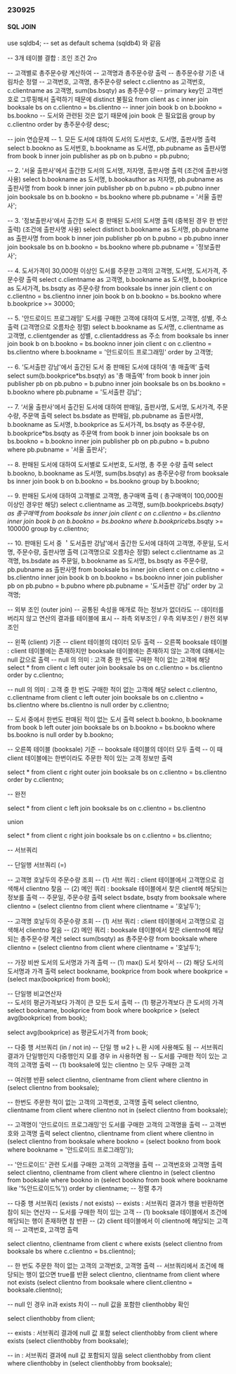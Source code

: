### 230925

#### SQL JOIN


use sqldb4; -- set as default schema (sqldb4) 와 같음

-- 3개 테이블 결합 : 조인 조건 2ro

-- 고객별로 총주문수량 계산하여
-- 고객명과 총주문수량 출력
-- 총주문수량 기준 내림차순 정렬
-- 고객번호, 고객명, 총주문수량
select c.clientno as 고객번호, c.clientname as 고객명, sum(bs.bsqty) as 총주문수량 -- primary key인 고객번호로 그루핑해서 출력하기 때문에 distinct 불필요
from client as c
	inner join booksale bs on c.clientno = bs.clientno
--     inner join book b on b.bookno = bs.bookno -- 도서와 관련된 것은 없기 때문에 join book 은 필요없음
group by c.clientno
order by 총주문수량 desc;
    
-- join 연습문제
-- 1. 모든 도서에 대하여 도서의 도서번호, 도서명, 출판사명 출력
select b.bookno as 도서번호, b.bookname as 도서명, pb.pubname as 출판사명
from book b
	inner join publisher as pb on b.pubno = pb.pubno;
    
-- 2. '서울 출판사'에서 출간한 도서의 도서명, 저자명, 출판사명 출력 (조건에 출판사명 사용)
select b.bookname as 도서명, b.bookauthor as 저자명, pb.pubname as 출판사명
from book b
    inner join publisher pb on b.pubno = pb.pubno
    inner join booksale bs on b.bookno = bs.bookno
where pb.pubname = '서울 출판사';

-- 3. '정보출판사'에서 출간한 도서 중 판매된 도서의 도서명 출력 (중복된 경우 한 번만 출력) (조건에 출판사명 사용)
select distinct b.bookname as 도서명, pb.pubname as 출판사명
from book b
    inner join publisher pb on b.pubno = pb.pubno
    inner join booksale bs on b.bookno = bs.bookno
where pb.pubname = '정보출판사';

-- 4. 도서가격이 30,000원 이상인 도서를 주문한 고객의 고객명, 도서명, 도서가격, 주문수량 출력
select c.clientname as 고객명, b.bookname as 도서명, b.bookprice as 도서가격, bs.bsqty as 주문수량
from booksale bs
	inner join client c on c.clientno = bs.clientno
    inner join book b on b.bookno = bs.bookno
where b.bookprice >= 30000;

-- 5. '안드로이드 프로그래밍' 도서를 구매한 고객에 대하여 도서명, 고객명, 성별, 주소 출력 (고객명으로 오름차순 정렬)
select b.bookname as 도서명, c.clientname as 고객명, c.clientgender as 성별, c.clientaddress as 주소
from booksale bs
    inner join book b on b.bookno = bs.bookno
	inner join client c on c.clientno = bs.clientno
where b.bookname = '안드로이드 프로그래밍'
order by 고객명;

-- 6. ‘도서출판 강남'에서 출간된 도서 중 판매된 도서에 대하여 ‘총 매출액’ 출력
select sum(b.bookprice*bs.bsqty) as '총 매출액' 
from book b
	inner join publisher pb on pb.pubno = b.pubno
    inner join booksale bs on bs.bookno = b.bookno
where pb.pubname = '도서출판 강남';

-- 7. ‘서울 출판사'에서 출간된 도서에 대하여 판매일, 출판사명, 도서명, 도서가격, 주문수량, 주문액 출력
select bs.bsdate as 판매일, pb.pubname as 출판사명, b.bookname as 도서명, b.bookprice as 도서가격, bs.bsqty as 주문수량, b.bookprice*bs.bsqty as 주문액
from book b
	inner join booksale bs on bs.bookno = b.bookno
	inner join publisher pb on pb.pubno = b.pubno
where pb.pubname = '서울 출판사';

-- 8. 판매된 도서에 대하여 도서별로 도서번호, 도서명, 총 주문 수량 출력
select b.bookno, b.bookname as 도서명, sum(bs.bsqty) as 총주문수량
from booksale bs
    inner join book b on b.bookno = bs.bookno
group by b.bookno;

-- 9. 판매된 도서에 대하여 고객별로 고객명, 총구매액 출력 ( 총구매액이 100,000원 이상인 경우만 해당)
select c.clientname as 고객명, sum(b.bookprice*bs.bsqty) as 총구매액
from booksale bs
	inner join client c on c.clientno = bs.clientno
    inner join book b on b.bookno = bs.bookno
where b.bookprice*bs.bsqty >= 100000
group by c.clientno;

-- 10. 판매된 도서 중 ＇도서출판 강남'에서 출간한 도서에 대하여 고객명, 주문일, 도서명, 주문수량, 출판사명 출력 (고객명으로 오름차순 정렬)
select c.clientname as 고객명, bs.bsdate as 주문일, b.bookname as 도서명, bs.bsqty as 주문수량, pb.pubname as 출판사명
from booksale bs 
		inner join client c on c.clientno = bs.clientno 
		inner join book b on b.bookno = bs.bookno
		inner join publisher pb on pb.pubno = b.pubno
where pb.pubname = '도서출판 강남'
order by 고객명;

-- 외부 조인 (outer join)
-- 공통된 속성을 매개로 하는 정보가 없더라도
-- 데이터를 버리지 않고 연산의 결과를 테이블에 표시
-- 좌측 외부조인 / 우측 외부조인 / 완전 외부조인

-- 왼쪽 (client) 기준
-- client 테이블의 데이터 모두 출력
-- 오른쪽 booksale 테이블 : client 테이블에는 존재하지만 booksale 테이블에는 존재하지 않는 고객에 대해서는 null 값으로 출력
-- null 의 의미 : 고객 중 한 번도 구매한 적이 없는 고객에 해당
select * 
from client c
	left outer join booksale bs on c.clientno = bs.clientno
order by c.clientno;

-- null 의 의미 : 고객 중 한 번도 구매한 적이 없는 고객에 해당
select c.clientno, c.clientname
from client c
	left outer join booksale bs on c.clientno = bs.clientno
where bs.clientno is null
order by c.clientno;

-- 도서 중에서 한번도 판매된 적이 없는 도서 출력
select b.bookno, b.bookname
from book b
	left outer join booksale bs on b.bookno = bs.bookno
where bs.bookno is null
order by b.bookno;

-- 오른쪽 테이블 (booksale) 기준
-- booksale 테이블의 데이터 모두 출력
-- 이 때 client 테이블에는 한번이라도 주문한 적이 있는 고객 정보만 출력

select *
from client c
	right outer join booksale bs on c.clientno = bs.clientno
order by c.clientno;

-- 완전 

select *
from client c
	left join booksale bs on c.clientno = bs.clientno

union

select *
from client c
	right join booksale bs on c.clientno = bs.clientno;

-- 서브쿼리

-- 단일행 서브쿼리 (=)

-- 고객명 호날두의 주문수량 조회
-- (1) 서브 쿼리 : client 테이블에서 고객명으로 검색해서 clientno 찾음
-- (2) 메인 쿼리 : booksale 테이블에서 찾은 client에 해당되는 정보를 출력
-- 주문일, 주문수량 출력
select bsdate, bsqty
from booksale
where clientno = (select clientno
				  from client
				  where clientname = '호날두');

-- 고객명 호날두의 주문수량 조회
-- (1) 서브 쿼리 : client 테이블에서 고객명으로 검색해서 clientno 찾음
-- (2) 메인 쿼리 : booksale 테이블에서 찾은 clientno에 해당되는 총주문수량 계산
select sum(bsqty) as 총주문수량
from booksale
where clientno = (select clientno
				  from client
				  where clientname = '호날두');

-- 가장 비싼 도서의 도서명과 가격 출력
-- (1) max() 도서 찾아서
-- (2) 해당 도서의 도서명과 가격 출력
select bookname, bookprice
from book
where bookprice = (select max(bookprice)
				  from book);

-- 단일행 비교연산자                  
-- 도서의 평균가격보다 가격이 큰 모든 도서 출력
-- (1) 평균가격보다 큰 도서의 가격
select bookname, bookprice
from book
where bookprice > (select avg(bookprice) from book);

select avg(bookprice) as 평균도서가격 from book;

-- 다중 행 서브쿼리 (in / not in)
-- 단일 행 ㅂ2ㅏㄴ환 시에 사용해도 됨
-- 서브쿼리 결과가 단일행인지 다중행인지 모를 경우 in 사용하면 됨
-- 도서를 구매한 적이 있는 고객의 고객명 출력
-- (1) booksale에 있는 clientno 는 모두 구매한 고객

 -- 여러행 반환
select clientno, clientname
from client
where clientno in (select clientno from booksale);

-- 한번도 주문한 적이 없는 고객의 고객번호, 고객명 출력
select clientno, clientname
from client
where clientno not in (select clientno from booksale);

-- 고객명이 '안드로이드 프로그래밍'인 도서를 구매한 고객의 고객명을 출력
-- 고객번호와 고객명 출력
select clientno, clientname
from client
where clientno in (select clientno from booksale where bookno = (select bookno from book where bookname = '안드로이드 프로그래밍'));

-- '안드로이드' 관련 도서를 구매한 고객의 고객명을 출력
-- 고객번호와 고객명 출력
select clientno, clientname
from client
where clientno 
in (select clientno from booksale where bookno 
		in (select bookno from book where bookname like '%안드로이드%'))
order by clientname; -- 정렬 추가

-- 다중 행 서브쿼리 (exists / not exists)
-- exists : 서브쿼리 결과가 행을 반환하면 참이 되는 연산자
-- 도서를 구매한 적이 있는 고객
-- (1) booksale 테이블에서 조건에 해당되는 행이 존재하면 참 반환
-- (2) client 테이블에서 이 clientno에 해당되는 고객의 
-- 고객번호, 고객명 출력

select clientno, clientname
from client c
where exists (select clientno from booksale bs where c.clientno = bs.clientno);

-- 한 번도 주문한 적이 없는 고객의 고객번호, 고객명 출력
-- 서브쿼리에서 조건에 해당되는 행이 없으면 true를 반환
select clientno, clientname
from client
where not exists (select clientno from booksale where client.clientno = booksale.clientno);

-- null 인 경우 in과 exists 차이
-- null 값을 포함한 clienthobby 확인

select clienthobby from client;

-- exists : 서브쿼리 결과에 null 값 포함
select clienthobby from client
where exists (select clienthobby from booksale);
		
-- in : 서브쿼리 결과에 null 값 포함되지 않음
select clienthobby from client
where clienthobby in (select clienthobby from booksale);   
        
        
	




    

    
    
    
    
    
    
    
    
    
    
    
    
    
    
    
    
    
    
    











